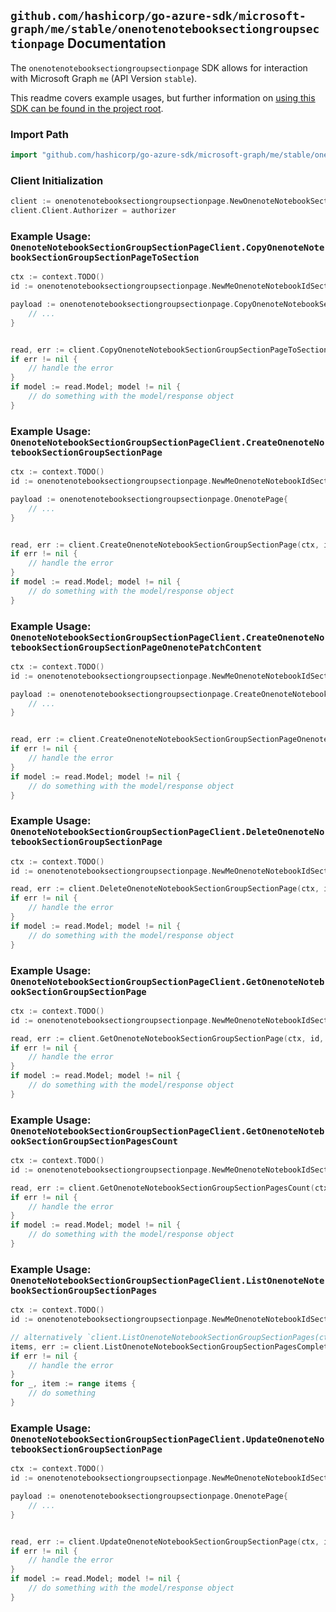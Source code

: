 
## `github.com/hashicorp/go-azure-sdk/microsoft-graph/me/stable/onenotenotebooksectiongroupsectionpage` Documentation

The `onenotenotebooksectiongroupsectionpage` SDK allows for interaction with Microsoft Graph `me` (API Version `stable`).

This readme covers example usages, but further information on [using this SDK can be found in the project root](https://github.com/hashicorp/go-azure-sdk/tree/main/docs).

### Import Path

```go
import "github.com/hashicorp/go-azure-sdk/microsoft-graph/me/stable/onenotenotebooksectiongroupsectionpage"
```


### Client Initialization

```go
client := onenotenotebooksectiongroupsectionpage.NewOnenoteNotebookSectionGroupSectionPageClientWithBaseURI("https://graph.microsoft.com")
client.Client.Authorizer = authorizer
```


### Example Usage: `OnenoteNotebookSectionGroupSectionPageClient.CopyOnenoteNotebookSectionGroupSectionPageToSection`

```go
ctx := context.TODO()
id := onenotenotebooksectiongroupsectionpage.NewMeOnenoteNotebookIdSectionGroupIdSectionIdPageID("notebookId", "sectionGroupId", "onenoteSectionId", "onenotePageId")

payload := onenotenotebooksectiongroupsectionpage.CopyOnenoteNotebookSectionGroupSectionPageToSectionRequest{
	// ...
}


read, err := client.CopyOnenoteNotebookSectionGroupSectionPageToSection(ctx, id, payload, onenotenotebooksectiongroupsectionpage.DefaultCopyOnenoteNotebookSectionGroupSectionPageToSectionOperationOptions())
if err != nil {
	// handle the error
}
if model := read.Model; model != nil {
	// do something with the model/response object
}
```


### Example Usage: `OnenoteNotebookSectionGroupSectionPageClient.CreateOnenoteNotebookSectionGroupSectionPage`

```go
ctx := context.TODO()
id := onenotenotebooksectiongroupsectionpage.NewMeOnenoteNotebookIdSectionGroupIdSectionID("notebookId", "sectionGroupId", "onenoteSectionId")

payload := onenotenotebooksectiongroupsectionpage.OnenotePage{
	// ...
}


read, err := client.CreateOnenoteNotebookSectionGroupSectionPage(ctx, id, payload, onenotenotebooksectiongroupsectionpage.DefaultCreateOnenoteNotebookSectionGroupSectionPageOperationOptions())
if err != nil {
	// handle the error
}
if model := read.Model; model != nil {
	// do something with the model/response object
}
```


### Example Usage: `OnenoteNotebookSectionGroupSectionPageClient.CreateOnenoteNotebookSectionGroupSectionPageOnenotePatchContent`

```go
ctx := context.TODO()
id := onenotenotebooksectiongroupsectionpage.NewMeOnenoteNotebookIdSectionGroupIdSectionIdPageID("notebookId", "sectionGroupId", "onenoteSectionId", "onenotePageId")

payload := onenotenotebooksectiongroupsectionpage.CreateOnenoteNotebookSectionGroupSectionPageOnenotePatchContentRequest{
	// ...
}


read, err := client.CreateOnenoteNotebookSectionGroupSectionPageOnenotePatchContent(ctx, id, payload, onenotenotebooksectiongroupsectionpage.DefaultCreateOnenoteNotebookSectionGroupSectionPageOnenotePatchContentOperationOptions())
if err != nil {
	// handle the error
}
if model := read.Model; model != nil {
	// do something with the model/response object
}
```


### Example Usage: `OnenoteNotebookSectionGroupSectionPageClient.DeleteOnenoteNotebookSectionGroupSectionPage`

```go
ctx := context.TODO()
id := onenotenotebooksectiongroupsectionpage.NewMeOnenoteNotebookIdSectionGroupIdSectionIdPageID("notebookId", "sectionGroupId", "onenoteSectionId", "onenotePageId")

read, err := client.DeleteOnenoteNotebookSectionGroupSectionPage(ctx, id, onenotenotebooksectiongroupsectionpage.DefaultDeleteOnenoteNotebookSectionGroupSectionPageOperationOptions())
if err != nil {
	// handle the error
}
if model := read.Model; model != nil {
	// do something with the model/response object
}
```


### Example Usage: `OnenoteNotebookSectionGroupSectionPageClient.GetOnenoteNotebookSectionGroupSectionPage`

```go
ctx := context.TODO()
id := onenotenotebooksectiongroupsectionpage.NewMeOnenoteNotebookIdSectionGroupIdSectionIdPageID("notebookId", "sectionGroupId", "onenoteSectionId", "onenotePageId")

read, err := client.GetOnenoteNotebookSectionGroupSectionPage(ctx, id, onenotenotebooksectiongroupsectionpage.DefaultGetOnenoteNotebookSectionGroupSectionPageOperationOptions())
if err != nil {
	// handle the error
}
if model := read.Model; model != nil {
	// do something with the model/response object
}
```


### Example Usage: `OnenoteNotebookSectionGroupSectionPageClient.GetOnenoteNotebookSectionGroupSectionPagesCount`

```go
ctx := context.TODO()
id := onenotenotebooksectiongroupsectionpage.NewMeOnenoteNotebookIdSectionGroupIdSectionID("notebookId", "sectionGroupId", "onenoteSectionId")

read, err := client.GetOnenoteNotebookSectionGroupSectionPagesCount(ctx, id, onenotenotebooksectiongroupsectionpage.DefaultGetOnenoteNotebookSectionGroupSectionPagesCountOperationOptions())
if err != nil {
	// handle the error
}
if model := read.Model; model != nil {
	// do something with the model/response object
}
```


### Example Usage: `OnenoteNotebookSectionGroupSectionPageClient.ListOnenoteNotebookSectionGroupSectionPages`

```go
ctx := context.TODO()
id := onenotenotebooksectiongroupsectionpage.NewMeOnenoteNotebookIdSectionGroupIdSectionID("notebookId", "sectionGroupId", "onenoteSectionId")

// alternatively `client.ListOnenoteNotebookSectionGroupSectionPages(ctx, id, onenotenotebooksectiongroupsectionpage.DefaultListOnenoteNotebookSectionGroupSectionPagesOperationOptions())` can be used to do batched pagination
items, err := client.ListOnenoteNotebookSectionGroupSectionPagesComplete(ctx, id, onenotenotebooksectiongroupsectionpage.DefaultListOnenoteNotebookSectionGroupSectionPagesOperationOptions())
if err != nil {
	// handle the error
}
for _, item := range items {
	// do something
}
```


### Example Usage: `OnenoteNotebookSectionGroupSectionPageClient.UpdateOnenoteNotebookSectionGroupSectionPage`

```go
ctx := context.TODO()
id := onenotenotebooksectiongroupsectionpage.NewMeOnenoteNotebookIdSectionGroupIdSectionIdPageID("notebookId", "sectionGroupId", "onenoteSectionId", "onenotePageId")

payload := onenotenotebooksectiongroupsectionpage.OnenotePage{
	// ...
}


read, err := client.UpdateOnenoteNotebookSectionGroupSectionPage(ctx, id, payload, onenotenotebooksectiongroupsectionpage.DefaultUpdateOnenoteNotebookSectionGroupSectionPageOperationOptions())
if err != nil {
	// handle the error
}
if model := read.Model; model != nil {
	// do something with the model/response object
}
```
